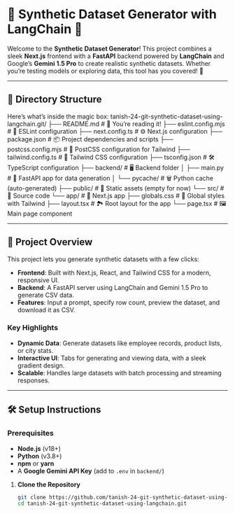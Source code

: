 # 🌌 Synthetic Dataset Generator with LangChain 🌌

Welcome to the **Synthetic Dataset Generator**! This project combines a sleek **Next.js** frontend with a **FastAPI** backend powered by **LangChain** and Google’s **Gemini 1.5 Pro** to create realistic synthetic datasets. Whether you’re testing models or exploring data, this tool has you covered! 🚀

---

## 📂 Directory Structure

Here’s what’s inside the magic box:
tanish-24-git-synthetic-dataset-using-langchain.git/
├── README.md               # 📜 You’re reading it!
├── eslint.config.mjs       # 🧹 ESLint configuration
├── next.config.ts          # ⚙️ Next.js configuration
├── package.json            # 📦 Project dependencies and scripts
├── postcss.config.mjs      # 🎨 PostCSS configuration for Tailwind
├── tailwind.config.ts      # 🌈 Tailwind CSS configuration
├── tsconfig.json           # 🛠️ TypeScript configuration
├── backend/                # 🖥️ Backend folder
│   ├── main.py             # 🐍 FastAPI app for data generation
│   └── pycache/        # 🗑️ Python cache (auto-generated)
├── public/                 # 📁 Static assets (empty for now)
└── src/                    # 🌟 Source code
└── app/                # 📱 Next.js app
├── globals.css     # 🎨 Global styles with Tailwind
├── layout.tsx      # 🏞️ Root layout for the app
└── page.tsx        # 🖼️ Main page component


---

## 📜 Project Overview

This project lets you generate synthetic datasets with a few clicks:
- **Frontend**: Built with Next.js, React, and Tailwind CSS for a modern, responsive UI.
- **Backend**: A FastAPI server using LangChain and Gemini 1.5 Pro to generate CSV data.
- **Features**: Input a prompt, specify row count, preview the dataset, and download it as CSV.

### Key Highlights
- **Dynamic Data**: Generate datasets like employee records, product lists, or city stats.
- **Interactive UI**: Tabs for generating and viewing data, with a sleek gradient design.
- **Scalable**: Handles large datasets with batch processing and streaming responses.

---

## 🛠️ Setup Instructions

### Prerequisites
- **Node.js** (v18+)
- **Python** (v3.8+)
- **npm** or **yarn**
- A **Google Gemini API Key** (add to `.env` in `backend/`)

1. **Clone the Repository**  
   ```bash
   git clone https://github.com/tanish-24-git-synthetic-dataset-using-langchain/your-repo-name.git
   cd tanish-24-git-synthetic-dataset-using-langchain.git
